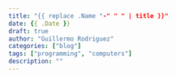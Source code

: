 ```yaml
---
title: "{{ replace .Name "-" " " | title }}"
date: {{ .Date }}
draft: true
author: "Guillermo Rodriguez"
categories: ["blog"]
tags: ["programming", "computers"]
description: ""
---
```


